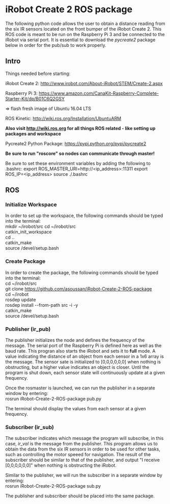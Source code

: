 # iRobot Create 2 ROS package

The following python code allows the user to obtain a distance reading from the six IR sensors located on the front bumper of the iRobot Create 2. This ROS code is meant to be run on the Raspberry Pi 3 and be connected to the iRobot via serial port. It is essential to download the *pycreate2* package below in order for the pub/sub to work properly.


## Intro
Things needed before starting:

iRobot Create 2:
http://www.irobot.com/About-iRobot/STEM/Create-2.aspx

Raspberry Pi 3:
https://www.amazon.com/CanaKit-Raspberry-Complete-Starter-Kit/dp/B01C6Q2GSY

=> flash fresh image of Ubuntu 16.04 LTS

ROS Kinetic:
http://wiki.ros.org/Installation/UbuntuARM

**Also visit http://wiki.ros.org for all things ROS related - like setting up packages and workspace**

Pycreate2 Python Package: 
https://pypi.python.org/pypi/pycreate2

**Be sure to run "roscore" so nodes can communicate through master!**

Be sure to set these environment variables by adding the following to .bashrc: 
export ROS_MASTER_URI=http://<ip_address>:11311 
export ROS_IP=<ip_address> 
source ./.bashrc 

## ROS

### **Initialize Workspace**
In order to set up the workspace, the following commands should be typed into the terminal:  
mkdir ~/irobot/src 
cd ~/irobot/src  
catkin_init_workspace  
cd ..  
catkin_make  
source /devel/setup.bash  

### **Create Package**
In order to create the package, the following commands should be typed into the terminal:  
cd ~/irobot/src  
git clone https://github.com/asoussan/iRobot-Create-2-ROS-package  
cd ~/irobot  
rosdep update  
rosdep install --from-path src -i -y  
catkin_make  
source /devel/setup.bash  

### **Publisher (ir_pub)**
The publisher initializes the node and defines the frequency of the message. The serial port of the Raspberry Pi is defined here as well as the baud rate. This progran also starts the iRobot and sets it to __full__ mode. A value indicating the distance of an object from each sensor in a 1x6 array is the message. The sensor sate is initialized to [0,0,0,0,0,0] when nothing is obstructing, but a higher value indicates an object is closer. Until the program is shut down, each sensor state will continuously update at a given frequency.

Once the rosmaster is launched, we can run the publisher in a separate window by entering:  
rosrun iRobot-Create-2-ROS-package pub.py  

The terminal should display the values from each sensor at a given frequency.

### **Subscriber (ir_sub)**
The subscriber indicates which message the program will subscribe, in this case, *ir_val* is the message from the publisher. This program allows us to obtain the data from the six IR sensors in order to be used for other tasks, such as controlling the motor speeed for navigation. The result of the subscriber should be similar to that of the publisher, and output "I receive [0,0,0,0,0,0]" when nothing is obstructing the iRobot.

Similar to the publisher, we will run the subscriber in a separate window by entering:  
rosrun iRobot-Create-2-ROS-package sub.py  

The publisher and subscriber should be placed into the same package.
